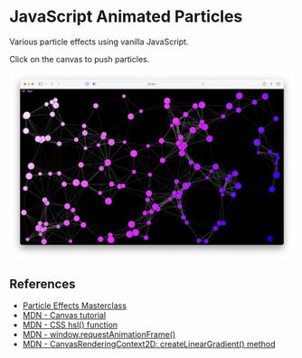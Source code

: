 # JavaScript Animated Particles

Various particle effects using vanilla JavaScript.

Click on the canvas to push particles.

![Screenshot](./images/screenshot.png)

## References

- [Particle Effects Masterclass](https://www.youtube.com/playlist?list=PLYElE_rzEw_tLmWtIkUfI6Odi38ajFI8R)
- [MDN - Canvas tutorial](https://developer.mozilla.org/en-US/docs/Web/API/Canvas_API/Tutorial)
- [MDN - CSS hsl() function](https://developer.mozilla.org/en-US/docs/Web/CSS/color_value/hsl)
- [MDN - window.requestAnimationFrame()](https://developer.mozilla.org/ru/docs/Web/API/window/requestAnimationFrame)
- [MDN - CanvasRenderingContext2D: createLinearGradient() method](https://developer.mozilla.org/en-US/docs/Web/API/CanvasRenderingContext2D/createLinearGradient)
